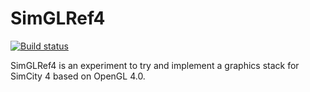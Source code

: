 # SimGLRef4
[![Build status][1]][2]

[1]: https://ci.appveyor.com/api/projects/status/49ycs64etbdup9l2/branch/master?svg=true
[2]: https://ci.appveyor.com/project/nsgomez/simglref4/branch/master

SimGLRef4 is an experiment to try and implement a graphics stack for SimCity 4 based on OpenGL 4.0.
